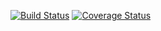 [![Build Status](https://drone.io/github.com/kego/fmt/status.png)](https://drone.io/github.com/kego/fmt/latest)
[![Coverage Status](https://coveralls.io/repos/kego/fmt/badge.svg)](https://coveralls.io/r/kego/fmt)
